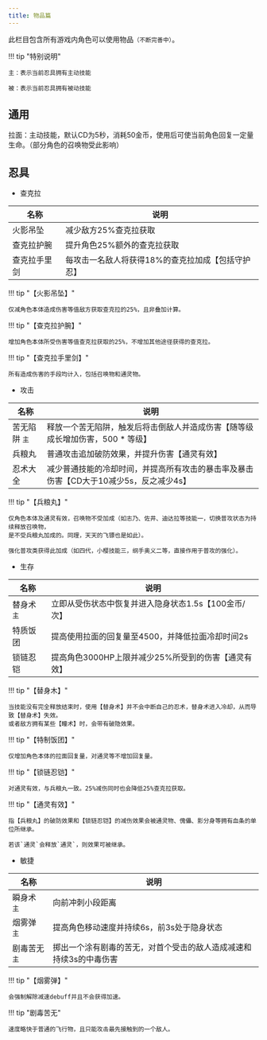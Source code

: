```yaml
---
title: 物品篇
---
```


此栏目包含所有游戏内角色可以使用物品`（不断完善中）`。

!!! tip "特别说明"

    主：表示当前忍具拥有主动技能

    被：表示当前忍具拥有被动技能


## 通用

拉面：主动技能，默认CD为5秒，消耗50金币，使用后可使当前角色回复一定量生命。（部分角色的召唤物受此影响）

## 忍具

* 查克拉

| 名称         | 说明                                              |
| ------------ | ------------------------------------------------- |
| 火影吊坠     | 减少敌方25%查克拉获取                             |
| 查克拉护腕   | 提升角色25%额外的查克拉获取                       |
| 查克拉手里剑 | 每攻击一名敌人将获得18%的查克拉加成【包括守护忍】 |

!!! tip "【火影吊坠】"

    仅减角色本体造成伤害等值敌方获取查克拉的25%，且非叠加计算。

!!! tip "【查克拉护腕】"

    增加角色本体所受伤害等值查克拉获取的25%，不增加其他途径获得的查克拉。

!!! tip "【查克拉手里剑】"

    所有造成伤害的手段均计入，包括召唤物和通灵物。

* 攻击

| 名称          | 说明                                                                                   |
| ------------- | -------------------------------------------------------------------------------------- |
| 苦无陷阱 `主` | 释放一个苦无陷阱，触发后将击倒敌人并造成伤害【随等级成长增加伤害，500 * 等级】         |
| 兵粮丸        | 普通攻击追加破防效果，并提升伤害【通灵有效】                                           |
| 忍术大全      | 减少普通技能的冷却时间，并提高所有攻击的暴击率及暴击伤害【CD大于10减少5s，反之减少4s】 |

!!! tip "【兵粮丸】"

    仅角色本体及通灵有效，召唤物不受加成（如志乃、佐井、迪达拉等技能一，切换普攻状态为持续释放召唤物，
    是不受兵粮丸加成的。同理，天天的飞镖也是如此）。

    强化普攻类获得此加成（如四代，小樱技能三，纲手奥义二等，直接作用于普攻的强化）。

* 生存

| 名称        | 说明                                                 |
| ----------- | ---------------------------------------------------- |
| 替身术 `主` | 立即从受伤状态中恢复并进入隐身状态1.5s【100金币/次】 |
| 特质饭团    | 提高使用拉面的回复量至4500，并降低拉面冷却时间2s     |
| 锁链忍铠    | 提高角色3000HP上限并减少25%所受到的伤害【通灵有效】  |

!!! tip "【替身木】"

    当技能没有完全释放结束时，使用【替身术】并不会中断自己的忍术，替身术进入冷却，从而导致【替身术】失效。
    或者敌方拥有某些【瞳术】时，会带有破隐效果。

!!! tip "【特制饭团】"

    仅增加角色本体的拉面回复量，对通灵等不增加回复量。

!!! tip "【锁链忍铠】"

    对通灵有效，与兵粮丸一致。25%减伤同时也会降低25%查克拉获取。

!!! tip "【通灵有效】"

    指【兵粮丸】的破防效果和【锁链忍铠】的减伤效果会被通灵物、傀儡、影分身等拥有血条的单位所继承。

    若该`通灵`会释放`通灵`，则效果可被继承。

* 敏捷

| 名称          | 说明                                                               |
| ------------- | ------------------------------------------------------------------ |
| 瞬身术 `主`   | 向前冲刺小段距离                                                   |
| 烟雾弹 `主`   | 提高角色移动速度并持续6s，前3s处于隐身状态                         |
| 剧毒苦无 `主` | 掷出一个涂有剧毒的苦无，对首个受击的敌人造成减速和持续3s的中毒伤害 |

!!! tip "【烟雾弹】"

    会强制解除减速debuff并且不会获得加速。

!!! tip "剧毒苦无"

    速度略快于普通的飞行物，且只能攻击最先接触到的一个敌人。
